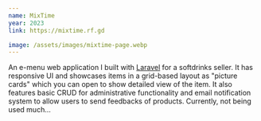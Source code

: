 ```yaml
---
name: MixTime
year: 2023
link: https://mixtime.rf.gd

image: /assets/images/mixtime-page.webp
---
```


An e-menu web application I built with [Laravel](https://laravel.com) for a softdrinks seller. It has responsive UI and showcases items in a grid-based layout as "picture cards" which you can open to show detailed view of the item. It also features basic CRUD for administrative functionality and email notification system to allow users to send feedbacks of products. Currently, not being used much...
